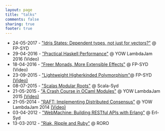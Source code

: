 ```yaml
---
layout: page
title: "talks"
comments: false
sharing: true
footer: true
---
```


 * 24-05-2017 - ["Idris States: Dependent types, not just for vectors?"](https://speakerdeck.com/lambda_foo/idris-states-dependent-types-not-just-for-vectors) @ FP-SYD
 * 29-04-2016 - ["Practical Haskell Performance"](/lambda-jam-2016-performance) @ YOW LambdaJam 2016 (Video)
 * 18-04-2016 - ["Freer Monads, More Extensible Effects"](/fp-syd-freer-2016) @ FP-SYD (Video)
 * 23-09-2015 - ["Lightweight Higherkinded Polymorphism"](/fp-syd-higher-2015)@ FP-SYD [(Video)](https://www.youtube.com/watch?v=K3Y01DIMErk)
 * 08-07-2015 - ["Scalas Modular Roots"](/scala-syd-2015-modules) @ Scala-Syd
 * 21-05-2015 - ["A Crash Course in OCaml Modules"](/lambda-jam-2015-ocaml-functors) @ YOW LambdaJam 2015 [(Video)](https://yow.eventer.com/yow-lambda-jam-2015-1305/a-crash-course-in-ocaml-modules-by-tim-mcgilchrist-1895)
 * 21-05-2014 - ["RAFT: Implementing Distributed Consensus"](http://yowconference.com.au/slides/yowlambdajam2014/McGilchrist-RAFTImplementingDistributedConsensusWithErlang.pdf) @ YOW LambdaJam 2014 [(Video)](https://www.youtube.com/watch?v=PjJuiU7i1Fw&index=18&list=PLIpl4GKFQR6e134FWCj0BirnzKslmOE1f)
 * 03-04-2012 - ["WebMachine: Building RESTful APIs with Erlang"](/erl-syd-2012-webmachine) @ Erl-Syd
 * 13-03-2012 - ["Riak, Ripple and Ruby"](/roro-2012-riak) @ RORO
